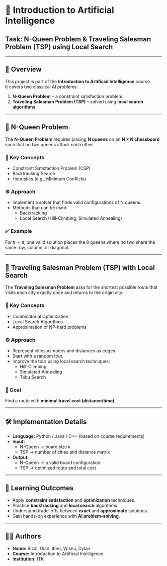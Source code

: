 # 🤖 Introduction to Artificial Intelligence  
## Task: N-Queen Problem & Traveling Salesman Problem (TSP) using Local Search  

---

## 📌 Overview  
This project is part of the **Introduction to Artificial Intelligence** course.  
It covers two classical AI problems:  

1. **N-Queen Problem** – a constraint satisfaction problem.  
2. **Traveling Salesman Problem (TSP)** – solved using **local search algorithms**.  

---

## 🧩 N-Queen Problem  
The **N-Queen Problem** requires placing **N queens** on an **N × N chessboard** such that no two queens attack each other.  

### 🔑 Key Concepts  
- Constraint Satisfaction Problem (CSP)  
- Backtracking Search  
- Heuristics (e.g., Minimum Conflicts)  

### ⚙️ Approach  
- Implement a solver that finds valid configurations of N queens.  
- Methods that can be used:  
  - Backtracking  
  - Local Search (Hill-Climbing, Simulated Annealing)  

### ✅ Example  
For `N = 8`, one valid solution places the 8 queens where no two share the same row, column, or diagonal.  

---

## 🚗 Traveling Salesman Problem (TSP) with Local Search  
The **Traveling Salesman Problem** asks for the shortest possible route that visits each city exactly once and returns to the origin city.  

### 🔑 Key Concepts  
- Combinatorial Optimization  
- Local Search Algorithms  
- Approximation of NP-hard problems  

### ⚙️ Approach  
- Represent cities as nodes and distances as edges.  
- Start with a random tour.  
- Improve the tour using local search techniques:  
  - Hill-Climbing  
  - Simulated Annealing  
  - Tabu Search  

### 🎯 Goal  
Find a route with **minimal travel cost (distance/time)**.  

---

## 🛠️ Implementation Details  
- **Language:** Python / Java / C++ (based on course requirements)  
- **Input:**  
  - N-Queen → board size `N`  
  - TSP → number of cities and distance matrix  
- **Output:**  
  - N-Queen → a valid board configuration  
  - TSP → optimized route and total cost  

---

## 📖 Learning Outcomes  
- Apply **constraint satisfaction** and **optimization** techniques.  
- Practice **backtracking** and **local search** algorithms.  
- Understand trade-offs between **exact** and **approximate** solutions.  
- Gain hands-on experience with **AI problem-solving**.  

---

## 👩‍💻 Authors  
- **Name:** Rizal, Gian, Ibnu, Wisnu, Dylan   
- **Course:** Introduction to Artificial Intelligence  
- **Institution:** ITK  

